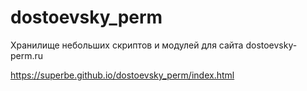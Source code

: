 # dostoevsky_perm

Хранилище небольших скриптов и модулей для сайта dostoevsky-perm.ru

https://superbe.github.io/dostoevsky_perm/index.html
